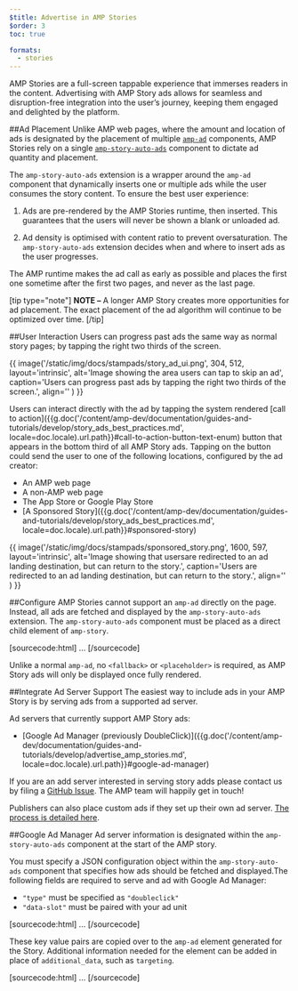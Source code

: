 ```yaml
---
$title: Advertise in AMP Stories
$order: 3
toc: true

formats:
  - stories
---
```




AMP Stories are a full-screen tappable experience that immerses readers in the content. Advertising with AMP Story ads allows for seamless and disruption-free integration into the user’s journey, keeping them engaged and delighted by the platform.

##Ad Placement
Unlike AMP web pages, where the amount and location of ads is designated by the placement of multiple [`amp-ad`](/docs/reference/components/amp-ad.html) components, AMP Stories rely on a single  [`amp-story-auto-ads`](https://github.com/ampproject/amphtml/blob/master/extensions/amp-story/amp-story-auto-ads.md) component to dictate ad quantity and placement.

The `amp-story-auto-ads` extension is a wrapper around the `amp-ad` component that dynamically inserts one or multiple ads while the user consumes the story content. To ensure the best user experience:

1. Ads are pre-rendered by the AMP Stories runtime, then inserted. This guarantees that the users will never be shown a blank or unloaded ad.

2. Ad density is optimised with content ratio to prevent oversaturation. The `amp-story-auto-ads` extension decides when and where to insert ads as the user progresses.

The AMP runtime makes the ad call as early as possible and places the first one sometime after the first two pages, and never as the last page.

<amp-anim width=360 height=640 src="/static/img/docs/stampads/stamp_gif_ad.gif">
  <amp-img placeholder width=360 height=640 src="/static/img/docs/stampads/stamp_gif_still.png">
  </amp-img>
</amp-anim>

[tip type="note"]
**NOTE –** A longer AMP Story creates more opportunities for ad placement. The exact placement of the ad algorithm will continue to be optimized over time.
[/tip]

##User Interaction
Users can progress past ads the same way as normal story pages; by tapping the right two thirds of the screen.

{{ image('/static/img/docs/stampads/story_ad_ui.png', 304, 512, layout='intrinsic', alt='Image showing the area users can tap to skip an ad', caption='Users can progress past ads by tapping the right two thirds of the screen.', align='' ) }}

Users can interact directly with the ad by tapping the system rendered [call to action]({{g.doc('/content/amp-dev/documentation/guides-and-tutorials/develop/story_ads_best_practices.md', locale=doc.locale).url.path}}#call-to-action-button-text-enum) button that appears in the bottom third of all AMP Story ads. Tapping on the button could send the user to one of the following locations, configured by the ad creator:

* An AMP web page
* A non-AMP web page
* The App Store or Google Play Store
* [A Sponsored Story]({{g.doc('/content/amp-dev/documentation/guides-and-tutorials/develop/story_ads_best_practices.md', locale=doc.locale).url.path}}#sponsored-story)

{{ image('/static/img/docs/stampads/sponsored_story.png', 1600, 597, layout='intrinsic', alt='Image showing that usersare redirected to an ad landing destination, but can return to the story.', caption='Users are redirected to an ad landing destination, but can return to the story.', align='' ) }}

##Configure
AMP Stories cannot support an `amp-ad` directly on the page. Instead, all ads are fetched and displayed by the `amp-story-auto-ads` extension. The `amp-story-auto-ads` component must be placed as a direct child element of `amp-story`.

[sourcecode:html]
<amp-story>
  <amp-story-auto-ads>
    <script type="application/json">
      {
        "ad-attributes": {
          // ad server configuration
        }
      }
    </script>
  </amp-story-auto-ads>
  <amp-story-page>
  ...
</amp-story>
[/sourcecode]

Unlike a normal `amp-ad`, no `<fallback>` or `<placeholder>` is required, as AMP Story ads will only be displayed once fully rendered.

##Integrate Ad Server Support
The easiest way to include ads in your AMP Story is by serving ads from a supported ad server.

Ad servers that currently support AMP Story ads:

* [Google Ad Manager (previously  DoubleClick)]({{g.doc('/content/amp-dev/documentation/guides-and-tutorials/develop/advertise_amp_stories.md', locale=doc.locale).url.path}}#google-ad-manager)

If you are an add server interested in serving story adds please contact us by filing a [GitHub Issue](https://github.com/ampproject/amphtml/issues/new). The AMP team will happily get in touch!

Publishers can also place custom ads if they set up their own ad server. [The process is detailed here](https://github.com/ampproject/amphtml/blob/master/extensions/amp-story/amp-story-ads.md#publisher-placed-ads).

##Google Ad Manager
Ad server information is designated within the `amp-story-auto-ads` component at the start of the AMP story.

You must specify a JSON configuration object within the `amp-story-auto-ads` component that specifies how ads should be fetched and displayed.The following fields are required to serve and ad with Google Ad Manager:

* `"type"`  must be specified as `"doubleclick"`
* `"data-slot"` must be paired with your ad unit

[sourcecode:html]
<amp-story>
  <amp-story-auto-ads>
    <script type="application/json">
      {
        "ad-attributes": {
          "type": "doubleclick",
          "data-slot": "/30497360/a4a/amp_story_dfp_example"
        }
      }
    </script>
  </amp-story-auto-ads>
  <amp-story-page>
  ...
</amp-story>
[/sourcecode]

These key value pairs are copied over to the `amp-ad` element generated for the Story. Additional information needed for the element can be added in place of `additional_data`, such as `targeting`.

[sourcecode:html]
<amp-story>
  <amp-story-auto-ads>
    <script type="application/json">
     {
       "ad-attributes": {
         "type": "doubleclick",
         "data-slot": "/30497360/a4a/amp_story_dfp_example",
         "additional_data": "additional_data_information"
       }
     }
    </script>
  </amp-story-auto-ads>
  <amp-story-page>
  ...
</amp-story>
[/sourcecode]
